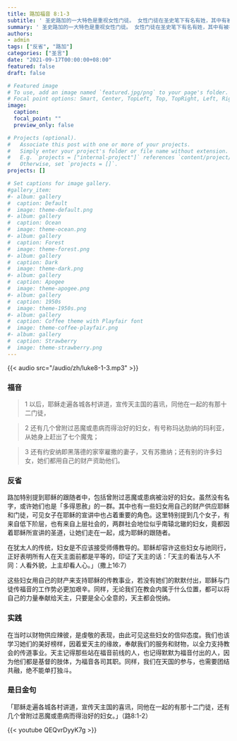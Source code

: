 ```yaml
---
title: 路加福音 8:1-3
subtitle: ' 圣史路加的一大特色是重视女性门徒。 女性门徒在圣史笔下有名有姓，其中有被社会和宗教团体完全边缘化的，也有非常富有且慷慨地支持福传事业的。 与耶稣的相遇，使她们的生命发生了逆转，使她们找到了自己真正的幸福所在——耶稣基督。 教宗方济各一再表达，教会需要女性，要让女性在教会内肩负更多的责任；他甚至承诺要在教会内提升并发挥女性的作用。 他这样说并非一句口号和空谈，就在2020年，他任命西西里岛帕勒莫（Palermo）的一位女平信徒Francesca Di Giovanni 博士为圣座国务院对外关系部副部长。 女性门徒在教会中的角色不可或缺！ 愿我们的团体中也有更多的女性门徒能积极主动地发挥自身的作用！'
summary: ' 圣史路加的一大特色是重视女性门徒。 女性门徒在圣史笔下有名有姓，其中有被社会和宗教团体完全边缘化的，也有非常富有且慷慨地支持福传事业的。 与耶稣的相遇，使她们的生命发生了逆转，使她们找到了自己真正的幸福所在——耶稣基督。 教宗方济各一再表达，教会需要女性，要让女性在教会内肩负更多的责任；他甚至承诺要在教会内提升并发挥女性的作用。 他这样说并非一句口号和空谈，就在2020年，他任命西西里岛帕勒莫（Palermo）的一位女平信徒Francesca Di Giovanni 博士为圣座国务院对外关系部副部长。 女性门徒在教会中的角色不可或缺！ 愿我们的团体中也有更多的女性门徒能积极主动地发挥自身的作用！'
authors:
- admin
tags: ["反省", "路加"]
categories: ["圣言"]
date: "2021-09-17T00:00:00+08:00"
featured: false
draft: false

# Featured image
# To use, add an image named `featured.jpg/png` to your page's folder.
# Focal point options: Smart, Center, TopLeft, Top, TopRight, Left, Right, BottomLeft, Bottom, BottomRight
image:
  caption:
  focal_point: ""
  preview_only: false

# Projects (optional).
#   Associate this post with one or more of your projects.
#   Simply enter your project's folder or file name without extension.
#   E.g. `projects = ["internal-project"]` references `content/project/deep-learning/index.md`.
#   Otherwise, set `projects = []`.
projects: []

# Set captions for image gallery.
#gallery_item:
#- album: gallery
#  caption: Default
#  image: theme-default.png
#- album: gallery
#  caption: Ocean
#  image: theme-ocean.png
#- album: gallery
#  caption: Forest
#  image: theme-forest.png
#- album: gallery
#  caption: Dark
#  image: theme-dark.png
#- album: gallery
#  caption: Apogee
#  image: theme-apogee.png
#- album: gallery
#  caption: 1950s
#  image: theme-1950s.png
#- album: gallery
#  caption: Coffee theme with Playfair font
#  image: theme-coffee-playfair.png
#- album: gallery
#  caption: Strawberry
#  image: theme-strawberry.png
---
```


{{< audio src="/audio/zh/luke8-1-3.mp3" >}}

### 福音
> 1 以后，耶稣走遍各城各村讲道，宣传天主国的喜讯，同他在一起的有那十二门徒，

> 2 还有几个曾附过恶魔或患病而得治好的妇女，有号称玛达肋纳的玛利亚，从她身上赶出了七个魔鬼；

> 3 还有约安纳即黑落德的家宰雇撒的妻子，又有苏撒纳；还有别的许多妇女，她们都用自己的财产资助他们。

### 反省
路加特别提到耶稣的跟随者中，包括曾附过恶魔或患病被治好的妇女。虽然没有名字，或许她们也是「多得恩赦」的一群。其中也有一些妇女用自己的财产供应耶稣和门徒，可见女子在耶稣的宣讲中也占着重要的角色。这里特别提到几个女子，有来自低下阶层，也有来自上层社会的，两群社会地位似乎南辕北辙的妇女，竟都因着耶稣所宣讲的圣道，让她们走在一起，成为耶稣的跟随者。

在犹太人的传统，妇女是不应该接受师傅教导的。耶稣却容许这些妇女与祂同行，正好表明所有人在天主面前都是平等的，印证了天主的话：「天主的看法与人不同：人看外貌，上主却看人心。」（撒上16:7）

这些妇女用自己的财产来支持耶稣的传教事业，若没有她们的默默付出，耶稣与门徒传福音的工作势必更加艰辛。同样，无论我们在教会内属于什么位置，都可以将自己的力量奉献给天主，只要是全心全意的，天主都会悦纳。

### 实践
在当时以财物供应辣彼，是虔敬的表现，由此可见这些妇女的信仰态度。我们也该学习她们的美好榜样，因着爱天主的缘故，奉献我们的服务和财物，以全力支持教会的传道事业。天主记得那些站在福音前线的人，也记得默默为福音付出的人，因为他们都是基督的肢体，为福音各司其职。同样，我们在天国的参与，也需要团结共融，绝不能单打独斗。

### 是日金句
「耶稣走遍各城各村讲道，宣传天主国的喜讯，同他在一起的有那十二门徒，还有几个曾附过恶魔或患病而得治好的妇女。」（路8:1-2）

{{< youtube QEQvrDyyK7g >}}
